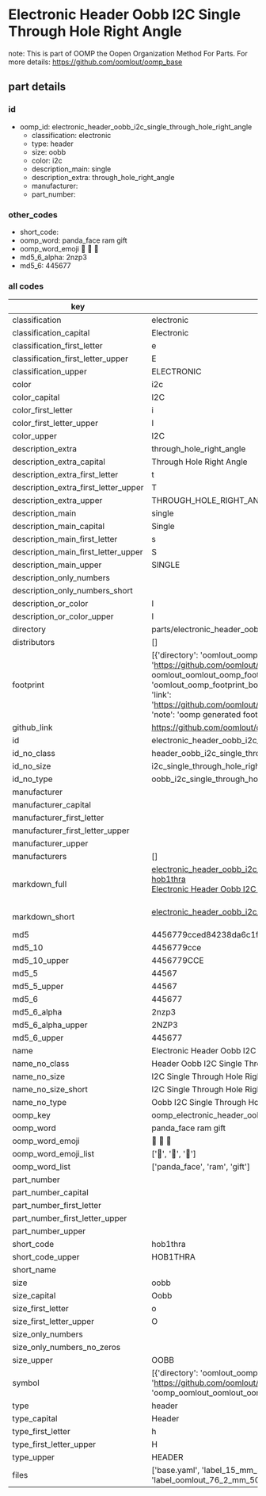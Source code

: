 # Electronic Header Oobb I2C Single Through Hole Right Angle  

note: This is part of OOMP the Oopen Organization Method For Parts. For more details: https://github.com/oomlout/oomp_base

##  part details





### id
* oomp_id: electronic_header_oobb_i2c_single_through_hole_right_angle
  * classification: electronic
  * type: header
  * size: oobb
  * color: i2c
  * description_main: single
  * description_extra: through_hole_right_angle
  * manufacturer: 
  * part_number: 

### other_codes
* short_code: 
* oomp_word: panda_face ram gift
* oomp_word_emoji :panda_face: :ram: :gift:
* md5_6_alpha: 2nzp3
* md5_6: 445677

### all codes 
| key | value |  
| --- | --- |  
| classification | electronic |  
| classification_capital | Electronic |  
| classification_first_letter | e |  
| classification_first_letter_upper | E |  
| classification_upper | ELECTRONIC |  
| color | i2c |  
| color_capital | I2C |  
| color_first_letter | i |  
| color_first_letter_upper | I |  
| color_upper | I2C |  
| description_extra | through_hole_right_angle |  
| description_extra_capital | Through Hole Right Angle |  
| description_extra_first_letter | t |  
| description_extra_first_letter_upper | T |  
| description_extra_upper | THROUGH_HOLE_RIGHT_ANGLE |  
| description_main | single |  
| description_main_capital | Single |  
| description_main_first_letter | s |  
| description_main_first_letter_upper | S |  
| description_main_upper | SINGLE |  
| description_only_numbers |  |  
| description_only_numbers_short |   |  
| description_or_color | I  |  
| description_or_color_upper | I  |  
| directory | parts/electronic_header_oobb_i2c_single_through_hole_right_angle |  
| distributors | [] |  
| footprint | [{'directory': 'oomlout_oomp_footprint_bot/footprints/oomlout_oomlout_oomp_footprint_templates_oobb_connector_i2c_single//working/working.kicad_mod', 'index': 0, 'link': 'https://github.com/oomlout/oomlout_oomp_footprint_bot/tree/main/foootprntss/oomlout_oomlout_oomp_footprint_templates_oobb_connector_i2c_single', 'note': 'source footprint oomlout_oomlout_oomp_footprint_templates_oobb_connector_i2c_single', 'oomp_key': 'oomp_oomlout_oomlout_oomp_footprint_templates_oobb_connector_i2c_single'}, {'directory': 'oomlout_oomp_footprint_bot/footprints/oomlout_oomlout_oomp_part_footprints_hob1thra_electronic_header_oobb_i2c_single_through_hole_right_angle//working/working.kicad_mod', 'index': 1, 'link': 'https://github.com/oomlout/oomlout_oomp_footprint_bot/tree/main/foootprntss/oomlout_oomlout_oomp_part_footprints_hob1thra_electronic_header_oobb_i2c_single_through_hole_right_angle', 'note': 'oomp generated footprint', 'oomp_key': 'oomp_oomlout_oomlout_oomp_part_footprints_hob1thra_electronic_header_oobb_i2c_single_through_hole_right_angle'}] |  
| github_link | https://github.com/oomlout/oomlout_oomp_part_src/tree/main/parts/electronic_header_oobb_i2c_single_through_hole_right_angle/working |  
| id | electronic_header_oobb_i2c_single_through_hole_right_angle |  
| id_no_class | header_oobb_i2c_single_through_hole_right_angle |  
| id_no_size | i2c_single_through_hole_right_angle |  
| id_no_type | oobb_i2c_single_through_hole_right_angle |  
| manufacturer |  |  
| manufacturer_capital |  |  
| manufacturer_first_letter |  |  
| manufacturer_first_letter_upper |  |  
| manufacturer_upper |  |  
| manufacturers | [] |  
| markdown_full | [electronic_header_oobb_i2c_single_through_hole_right_angle](https://github.com/oomlout/oomlout_oomp_part_src/tree/main/parts/electronic_header_oobb_i2c_single_through_hole_right_angle/working)<br>[hob1thra](https://github.com/oomlout/oomlout_oomp_part_src/tree/main/parts/electronic_header_oobb_i2c_single_through_hole_right_angle/working)<br>[Electronic Header Oobb I2C Single Through Hole Right Angle](https://github.com/oomlout/oomlout_oomp_part_src/tree/main/parts/electronic_header_oobb_i2c_single_through_hole_right_angle/working)<br><br> |  
| markdown_short | [electronic_header_oobb_i2c_single_through_hole_right_angle](https://github.com/oomlout/oomlout_oomp_part_src/tree/main/parts/electronic_header_oobb_i2c_single_through_hole_right_angle/working)<br><br> |  
| md5 | 4456779cced84238da6c1f33679c44f2 |  
| md5_10 | 4456779cce |  
| md5_10_upper | 4456779CCE |  
| md5_5 | 44567 |  
| md5_5_upper | 44567 |  
| md5_6 | 445677 |  
| md5_6_alpha | 2nzp3 |  
| md5_6_alpha_upper | 2NZP3 |  
| md5_6_upper | 445677 |  
| name | Electronic Header Oobb I2C Single Through Hole Right Angle |  
| name_no_class | Header Oobb I2C Single Through Hole Right Angle |  
| name_no_size | I2C Single Through Hole Right Angle |  
| name_no_size_short | I2C Single Through Hole Right Angle |  
| name_no_type | Oobb I2C Single Through Hole Right Angle |  
| oomp_key | oomp_electronic_header_oobb_i2c_single_through_hole_right_angle |  
| oomp_word | panda_face ram gift |  
| oomp_word_emoji | :panda_face: :ram: :gift: |  
| oomp_word_emoji_list | [':panda_face:', ':ram:', ':gift:'] |  
| oomp_word_list | ['panda_face', 'ram', 'gift'] |  
| part_number |  |  
| part_number_capital |  |  
| part_number_first_letter |  |  
| part_number_first_letter_upper |  |  
| part_number_upper |  |  
| short_code | hob1thra |  
| short_code_upper | HOB1THRA |  
| short_name |  |  
| size | oobb |  
| size_capital | Oobb |  
| size_first_letter | o |  
| size_first_letter_upper | O |  
| size_only_numbers |  |  
| size_only_numbers_no_zeros |  |  
| size_upper | OOBB |  
| symbol | [{'directory': 'oomlout_oomp_symbol_bot/symbols/oomlout_oomlout_oomp_part_templates_oobb_connector_i2c_single//working/working.kicad_sym', 'index': 0, 'link': 'https://github.com/oomlout/oomlout_oomp_symbol_bot/tree/main/symbols/oomlout_oomlout_oomp_part_templates_oobb_connector_i2c_single', 'oomp_key': 'oomp_oomlout_oomlout_oomp_part_templates_oobb_connector_i2c_single'}] |  
| type | header |  
| type_capital | Header |  
| type_first_letter | h |  
| type_first_letter_upper | H |  
| type_upper | HEADER |  
| files | ['base.yaml', 'label_15_mm_30_mm.pdf', 'label_15_mm_30_mm.svg', 'label_76_2_mm_50_8_mm.pdf', 'label_76_2_mm_50_8_mm.svg', 'label_oomlout_76_2_mm_50_8_mm.pdf', 'label_oomlout_76_2_mm_50_8_mm.svg', 'readme.md', 'working.json', 'working.yaml'] |  
